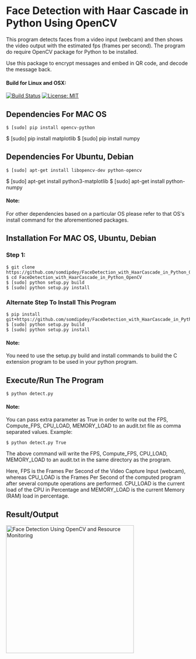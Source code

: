 # Face Detection with Haar Cascade in Python Using OpenCV

This program detects faces from a video input (webcam) and then shows the video output with the estimated fps (frames per second). The program do require OpenCV package for Python to be installed.

Use this package to encrypt messages and embed in QR code, and decode the message back.

#### Build for Linux and OSX:
[![Build Status](https://travis-ci.org/somdipdey/Encrypted_QR_Code.svg?branch=master)](https://travis-ci.org/somdipdey/Encrypted_QR_Code)
[![License: MIT](https://img.shields.io/badge/License-MIT-red.svg)](https://github.com/somdipdey/FaceDetection_with_HaarCascade_in_Python_OpenCV/blob/master/LICENSE)

## Dependencies For MAC OS

	$ [sudo] pip install opencv-python
  $ [sudo] pip install matplotlib
	$ [sudo] pip install numpy

## Dependencies For Ubuntu, Debian

	$ [sudo] apt-get install libopencv-dev python-opencv
  $ [sudo] apt-get install python3-matplotlib
	$ [sudo] apt-get install python-numpy

#### Note:

For other dependencies based on a particular OS please refer to that OS's install command for the aforementioned packages.

## Installation For MAC OS, Ubuntu, Debian

### Step 1:
  	$ git clone https://github.com/somdipdey/FaceDetection_with_HaarCascade_in_Python_OpenCV.git
  	$ cd FaceDetection_with_HaarCascade_in_Python_OpenCV
  	$ [sudo] python setup.py build
    $ [sudo] python setup.py install

### Alternate Step To Install This Program
    $ pip install git+https://github.com/somdipdey/FaceDetection_with_HaarCascade_in_Python_OpenCV.git
    $ [sudo] python setup.py build
    $ [sudo] python setup.py install

#### Note:

You need to use the setup.py build and install commands to build the C extension program to be used in your python program.

## Execute/Run The Program
    $ python detect.py

#### Note:

You can pass extra parameter as True in order to write out the FPS, Compute_FPS, CPU_LOAD, MEMORY_LOAD to an audit.txt file as comma separated values. Example:

    $ python detect.py True

The above command will write the FPS, Compute_FPS, CPU_LOAD, MEMORY_LOAD to an audit.txt in the same directory as the program.

Here, FPS is the Frames Per Second of the Video Capture Input (webcam), whereas CPU_LOAD is the Frames Per Second of the computed program after several compute operations are performed. CPU_LOAD is the current load of the CPU in Percentage and MEMORY_LOAD is the current Memory (RAM) load in percentage.

## Result/Output

<img width="350" alt="Face Detection Using OpenCV and Resource Monitoring" src="https://user-images.githubusercontent.com/8515608/41542192-4a3686c6-730c-11e8-9895-2f56a91d8af2.png">

